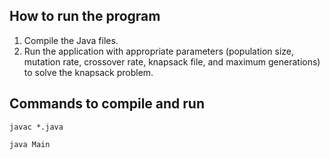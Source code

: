## How to run the program

1. Compile the Java files.
2. Run the application with appropriate parameters (population size, mutation rate, crossover rate, knapsack file, and maximum generations) to solve the knapsack problem.

## Commands to compile and run

```
javac *.java
```

```
java Main
```

